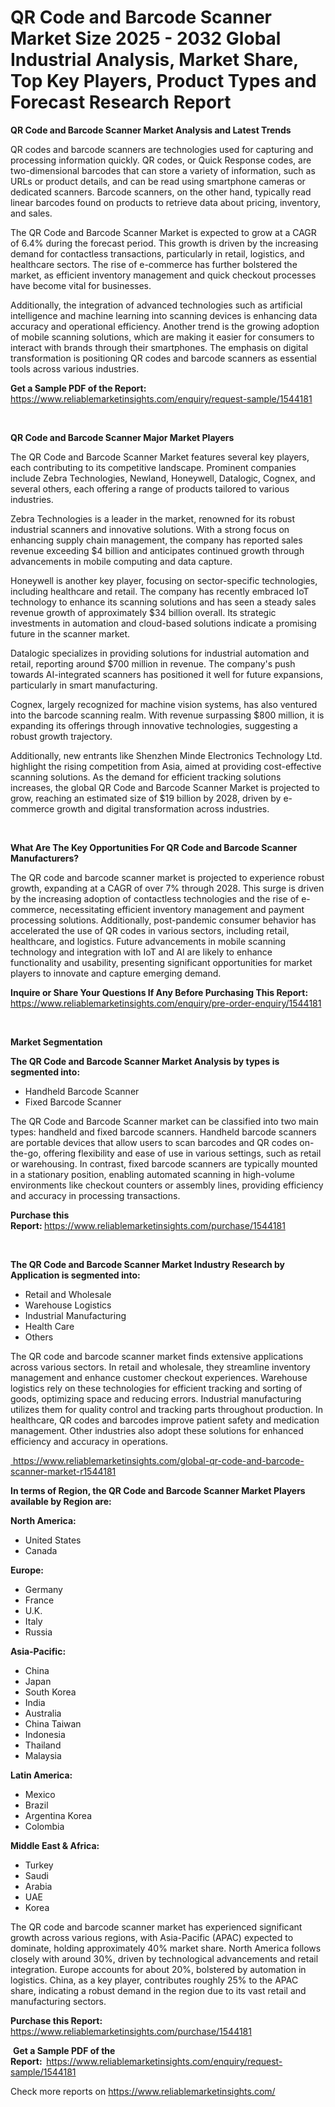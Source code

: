 <p><h1>QR Code and Barcode Scanner Market Size 2025 - 2032 Global Industrial Analysis, Market Share, Top Key Players, Product Types and Forecast Research Report</h1></p><p><strong>QR Code and Barcode Scanner Market Analysis and Latest Trends</strong></p>
<p><p>QR codes and barcode scanners are technologies used for capturing and processing information quickly. QR codes, or Quick Response codes, are two-dimensional barcodes that can store a variety of information, such as URLs or product details, and can be read using smartphone cameras or dedicated scanners. Barcode scanners, on the other hand, typically read linear barcodes found on products to retrieve data about pricing, inventory, and sales.</p><p>The QR Code and Barcode Scanner Market is expected to grow at a CAGR of 6.4% during the forecast period. This growth is driven by the increasing demand for contactless transactions, particularly in retail, logistics, and healthcare sectors. The rise of e-commerce has further bolstered the market, as efficient inventory management and quick checkout processes have become vital for businesses. </p><p>Additionally, the integration of advanced technologies such as artificial intelligence and machine learning into scanning devices is enhancing data accuracy and operational efficiency. Another trend is the growing adoption of mobile scanning solutions, which are making it easier for consumers to interact with brands through their smartphones. The emphasis on digital transformation is positioning QR codes and barcode scanners as essential tools across various industries.</p></p>
<p><strong>Get a Sample PDF of the Report:&nbsp;</strong> <a href="https://www.reliablemarketinsights.com/enquiry/request-sample/1544181?utm_campaign=2010&utm_medium=2&utm_source=Github&utm_content=ia&utm_term=06022025&utm_id=qr-code-and-barcode-scanner">https://www.reliablemarketinsights.com/enquiry/request-sample/1544181</a></p>
<p>&nbsp;</p>
<p><strong>QR Code and Barcode Scanner Major Market Players</strong></p>
<p><p>The QR Code and Barcode Scanner Market features several key players, each contributing to its competitive landscape. Prominent companies include Zebra Technologies, Newland, Honeywell, Datalogic, Cognex, and several others, each offering a range of products tailored to various industries.</p><p>Zebra Technologies is a leader in the market, renowned for its robust industrial scanners and innovative solutions. With a strong focus on enhancing supply chain management, the company has reported sales revenue exceeding $4 billion and anticipates continued growth through advancements in mobile computing and data capture.</p><p>Honeywell is another key player, focusing on sector-specific technologies, including healthcare and retail. The company has recently embraced IoT technology to enhance its scanning solutions and has seen a steady sales revenue growth of approximately $34 billion overall. Its strategic investments in automation and cloud-based solutions indicate a promising future in the scanner market.</p><p>Datalogic specializes in providing solutions for industrial automation and retail, reporting around $700 million in revenue. The company's push towards AI-integrated scanners has positioned it well for future expansions, particularly in smart manufacturing.</p><p>Cognex, largely recognized for machine vision systems, has also ventured into the barcode scanning realm. With revenue surpassing $800 million, it is expanding its offerings through innovative technologies, suggesting a robust growth trajectory.</p><p>Additionally, new entrants like Shenzhen Minde Electronics Technology Ltd. highlight the rising competition from Asia, aimed at providing cost-effective scanning solutions. As the demand for efficient tracking solutions increases, the global QR Code and Barcode Scanner Market is projected to grow, reaching an estimated size of $19 billion by 2028, driven by e-commerce growth and digital transformation across industries.</p></p>
<p>&nbsp;</p>
<p><strong>What Are The Key Opportunities For QR Code and Barcode Scanner Manufacturers?</strong></p>
<p><p>The QR code and barcode scanner market is projected to experience robust growth, expanding at a CAGR of over 7% through 2028. This surge is driven by the increasing adoption of contactless technologies and the rise of e-commerce, necessitating efficient inventory management and payment processing solutions. Additionally, post-pandemic consumer behavior has accelerated the use of QR codes in various sectors, including retail, healthcare, and logistics. Future advancements in mobile scanning technology and integration with IoT and AI are likely to enhance functionality and usability, presenting significant opportunities for market players to innovate and capture emerging demand.</p></p>
<p><strong>Inquire or Share Your Questions If Any Before Purchasing This Report:</strong> <a href="https://www.reliablemarketinsights.com/enquiry/pre-order-enquiry/1544181?utm_campaign=2010&utm_medium=2&utm_source=Github&utm_content=ia&utm_term=06022025&utm_id=qr-code-and-barcode-scanner">https://www.reliablemarketinsights.com/enquiry/pre-order-enquiry/1544181</a></p>
<p>&nbsp;</p>
<p><strong>Market Segmentation</strong></p>
<p><strong>The QR Code and Barcode Scanner Market Analysis by types is segmented into:</strong></p>
<p><ul><li>Handheld Barcode Scanner</li><li>Fixed Barcode Scanner</li></ul></p>
<p><p>The QR Code and Barcode Scanner market can be classified into two main types: handheld and fixed barcode scanners. Handheld barcode scanners are portable devices that allow users to scan barcodes and QR codes on-the-go, offering flexibility and ease of use in various settings, such as retail or warehousing. In contrast, fixed barcode scanners are typically mounted in a stationary position, enabling automated scanning in high-volume environments like checkout counters or assembly lines, providing efficiency and accuracy in processing transactions.</p></p>
<p><strong>Purchase this Report:&nbsp;</strong><a href="https://www.reliablemarketinsights.com/purchase/1544181?utm_campaign=2010&utm_medium=2&utm_source=Github&utm_content=ia&utm_term=06022025&utm_id=qr-code-and-barcode-scanner">https://www.reliablemarketinsights.com/purchase/1544181</a></p>
<p>&nbsp;</p>
<p><strong>The QR Code and Barcode Scanner Market Industry Research by Application is segmented into:</strong></p>
<p><ul><li>Retail and Wholesale</li><li>Warehouse Logistics</li><li>Industrial Manufacturing</li><li>Health Care</li><li>Others</li></ul></p>
<p><p>The QR code and barcode scanner market finds extensive applications across various sectors. In retail and wholesale, they streamline inventory management and enhance customer checkout experiences. Warehouse logistics rely on these technologies for efficient tracking and sorting of goods, optimizing space and reducing errors. Industrial manufacturing utilizes them for quality control and tracking parts throughout production. In healthcare, QR codes and barcodes improve patient safety and medication management. Other industries also adopt these solutions for enhanced efficiency and accuracy in operations.</p></p>
<p><a href="https://www.reliablemarketinsights.com/global-qr-code-and-barcode-scanner-market-r1544181?utm_campaign=2010&utm_medium=2&utm_source=Github&utm_content=ia&utm_term=06022025&utm_id=qr-code-and-barcode-scanner">&nbsp;https://www.reliablemarketinsights.com/global-qr-code-and-barcode-scanner-market-r1544181</a></p>
<p><strong>In terms of Region, the QR Code and Barcode Scanner Market Players available by Region are:</strong></p>
<p>
    <p> <strong> North America: </strong>
        <ul>
            <li>United States</li>
            <li>Canada</li>
        </ul>
        </p> 
    <p> <strong> Europe: </strong>
        <ul>
            <li>Germany</li>
            <li>France</li>
            <li>U.K.</li>
            <li>Italy</li>
            <li>Russia</li>
        </ul>
        </p> 
    <p> <strong> Asia-Pacific: </strong>
        <ul>
            <li>China</li>
            <li>Japan</li>
            <li>South Korea</li>
            <li>India</li>
            <li>Australia</li>
            <li>China Taiwan</li>
            <li>Indonesia</li>
            <li>Thailand</li>
            <li>Malaysia</li>
        </ul>
        </p> 
    <p> <strong> Latin America: </strong>
        <ul>
            <li>Mexico</li>
            <li>Brazil</li>
            <li>Argentina Korea</li>
            <li>Colombia</li>
        </ul>
        </p> 
    <p> <strong> Middle East & Africa: </strong>
        <ul>
            <li>Turkey</li>
            <li>Saudi</li>
            <li>Arabia</li>
            <li>UAE</li>
            <li>Korea</li>
        </ul>
    </p>
    </p>
<p><p>The QR code and barcode scanner market has experienced significant growth across various regions, with Asia-Pacific (APAC) expected to dominate, holding approximately 40% market share. North America follows closely with around 30%, driven by technological advancements and retail integration. Europe accounts for about 20%, bolstered by automation in logistics. China, as a key player, contributes roughly 25% to the APAC share, indicating a robust demand in the region due to its vast retail and manufacturing sectors.</p></p>
<p><strong>Purchase this Report: </strong><a href="https://www.reliablemarketinsights.com/purchase/1544181?utm_campaign=2010&utm_medium=2&utm_source=Github&utm_content=ia&utm_term=06022025&utm_id=qr-code-and-barcode-scanner">https://www.reliablemarketinsights.com/purchase/1544181</a></p>
<p>&nbsp;<strong>Get a Sample PDF of the Report:&nbsp;&nbsp;</strong><a href="https://www.reliablemarketinsights.com/enquiry/request-sample/1544181?utm_campaign=2010&utm_medium=2&utm_source=Github&utm_content=ia&utm_term=06022025&utm_id=qr-code-and-barcode-scanner">https://www.reliablemarketinsights.com/enquiry/request-sample/1544181</a></p>
<p><strong></strong></p>
<p>Check more reports on <a href="https://www.reliablemarketinsights.com/?utm_campaign=2010&utm_medium=2&utm_source=Github&utm_content=ia&utm_term=06022025&utm_id=qr-code-and-barcode-scanner">https://www.reliablemarketinsights.com/</a></p>